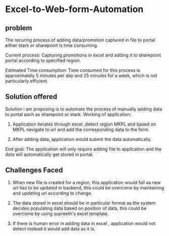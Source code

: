 # Excel-to-Web-form-Automation

## problem
The recuring process of adding data/promotion captured in file to portal either stark or sharepoint is time consuming.<br>

Current process:
Capturing promotions in excel and adding it to sharepoint portal according to specified region.

Estimated Time consumption:
Time consumed for this process is approximately 5 minutes per day and 25 minutes for a week, which is not particularly efficient.

## Solution offered
Solution i am proposing is to automate the process of manually adding data to portal such as sharepoint or stark.
Working of application:
1. Application iterates through excel ,detect region MKPL and based on MKPL navigate to url and add the corresponding data to the form.

2. After adding data, application would submit the data automatically.

End goal:
The  application will only require adding file to application and the data will automatically get stored in portal.


## Challenges Faced

1. When new file is created for a region, this application would fail as new url has to be updated in backend, this could be overcome by maintaining and updating url according to change.<br>


2. The data stored in excel should be in particular format as the system decides populating data based on position of data, this could be overcome by using supreeth's excel template.

3. If there is human error in adding data in excel , application would not detect instead it would add data as it is.
